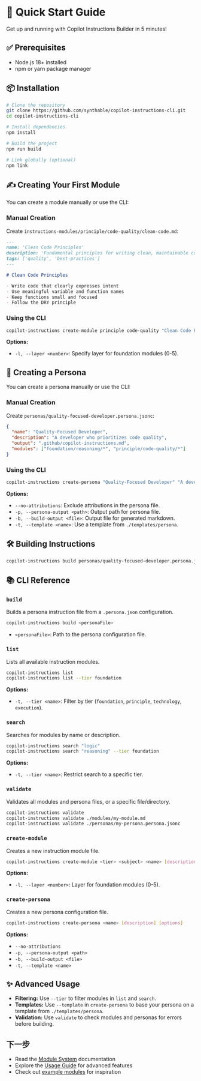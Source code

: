# 🚀 Quick Start Guide

Get up and running with Copilot Instructions Builder in 5 minutes!

## ✅ Prerequisites

- Node.js 18+ installed
- npm or yarn package manager

## 📦 Installation

```bash
# Clone the repository
git clone https://github.com/synthable/copilot-instructions-cli.git
cd copilot-instructions-cli

# Install dependencies
npm install

# Build the project
npm run build

# Link globally (optional)
npm link
```

## ✍️ Creating Your First Module

You can create a module manually or use the CLI:

### Manual Creation

Create `instructions-modules/principle/code-quality/clean-code.md`:

```markdown
---
name: 'Clean Code Principles'
description: 'Fundamental principles for writing clean, maintainable code'
tags: ['quality', 'best-practices']
---

# Clean Code Principles

- Write code that clearly expresses intent
- Use meaningful variable and function names
- Keep functions small and focused
- Follow the DRY principle
```

### Using the CLI

```bash
copilot-instructions create-module principle code-quality "Clean Code Principles" "Fundamental principles for writing clean, maintainable code"
```

**Options:**

- `-l, --layer <number>`: Specify layer for foundation modules (0-5).

## 🤖 Creating a Persona

You can create a persona manually or use the CLI:

### Manual Creation

Create `personas/quality-focused-developer.persona.jsonc`:

```json
{
  "name": "Quality-Focused Developer",
  "description": "A developer who prioritizes code quality",
  "output": ".github/copilot-instructions.md",
  "modules": ["foundation/reasoning/*", "principle/code-quality/*"]
}
```

### Using the CLI

```bash
copilot-instructions create-persona "Quality-Focused Developer" "A developer who prioritizes code quality"
```

**Options:**

- `--no-attributions`: Exclude attributions in the persona file.
- `-p, --persona-output <path>`: Output path for persona file.
- `-b, --build-output <file>`: Output file for generated markdown.
- `-t, --template <name>`: Use a template from `./templates/persona`.

## 🛠️ Building Instructions

```bash
copilot-instructions build personas/quality-focused-developer.persona.jsonc
```

## 📚 CLI Reference

### `build`

Builds a persona instruction file from a `.persona.json` configuration.

```bash
copilot-instructions build <personaFile>
```

- `<personaFile>`: Path to the persona configuration file.

### `list`

Lists all available instruction modules.

```bash
copilot-instructions list
copilot-instructions list --tier foundation
```

**Options:**

- `-t, --tier <name>`: Filter by tier (`foundation`, `principle`, `technology`, `execution`).

### `search`

Searches for modules by name or description.

```bash
copilot-instructions search "logic"
copilot-instructions search "reasoning" --tier foundation
```

**Options:**

- `-t, --tier <name>`: Restrict search to a specific tier.

### `validate`

Validates all modules and persona files, or a specific file/directory.

```bash
copilot-instructions validate
copilot-instructions validate ./modules/my-module.md
copilot-instructions validate ./personas/my-persona.persona.jsonc
```

### `create-module`

Creates a new instruction module file.

```bash
copilot-instructions create-module <tier> <subject> <name> [description]
```

**Options:**

- `-l, --layer <number>`: Layer for foundation modules (0-5).

### `create-persona`

Creates a new persona configuration file.

```bash
copilot-instructions create-persona <name> [description] [options]
```

**Options:**

- `--no-attributions`
- `-p, --persona-output <path>`
- `-b, --build-output <file>`
- `-t, --template <name>`

## ✨ Advanced Usage

- **Filtering:** Use `--tier` to filter modules in `list` and `search`.
- **Templates:** Use `--template` in `create-persona` to base your persona on a template from `./templates/persona`.
- **Validation:** Use `validate` to check modules and personas for errors before building.

## 下一步

- Read the [Module System](./module-system.md) documentation
- Explore the [Usage Guide](./usage.md) for advanced features
- Check out [example modules](../examples/) for inspiration
